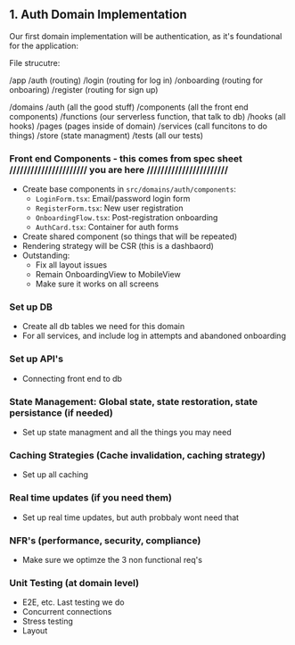 ## 1. Auth Domain Implementation

Our first domain implementation will be authentication, as it's foundational for the application:

File strucutre:

/app
    /auth (routing)
        /login (routing for log in)
        /onboarding (routing for onboaring)
        /register (routing for sign up)

/domains
    /auth (all the good stuff)
        /components (all the front end components)
        /functions (our serverless function, that talk to db)
        /hooks (all hooks)
        /pages (pages inside of domain)
        /services (call funcitons to do things)
        /store (state managment)
        /tests (all our tests)

### Front end Components - this comes from spec sheet ////////////////////// you are here ///////////////////////
- Create base components in `src/domains/auth/components`:
  - `LoginForm.tsx`: Email/password login form
  - `RegisterForm.tsx`: New user registration
  - `OnboardingFlow.tsx`: Post-registration onboarding
  - `AuthCard.tsx`: Container for auth forms
- Create shared component (so things that will be repeated)
- Rendering strategy will be CSR (this is a dashbaord)
- Outstanding:
    - Fix all layout issues
    - Remain OnboardingView to MobileView
    - Make sure it works on all screens

### Set up DB
  - Create all db tables we need for this domain
  - For all services, and include log in attempts and abandoned onboarding

### Set up API's
  - Connecting front end to db

### State Management: Global state, state restoration, state persistance (if needed)
  - Set up state managment and all the things you may need

### Caching Strategies (Cache invalidation, caching strategy)
  - Set up all caching

### Real time updates (if you need them)
  - Set up real time updates, but auth probbaly wont need that

### NFR's (performance, security, compliance)
  - Make sure we optimze the 3 non functional req's

### Unit Testing (at domain level)
  - E2E, etc. Last testing we do
  - Concurrent connections
  - Stress testing
  - Layout 
